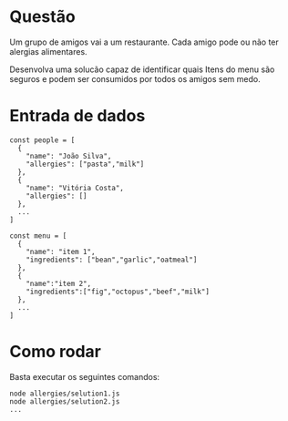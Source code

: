 # Questão

Um grupo de amigos vai a um restaurante.
Cada amigo pode ou não ter alergias alimentares.

Desenvolva uma solucão capaz de identificar quais Itens do menu são seguros e podem ser consumidos por todos os amigos sem medo.

# Entrada de dados

```
const people = [
  {
    "name": "João Silva",
    "allergies": ["pasta","milk"]
  },
  {
    "name": "Vitória Costa",
    "allergies": []
  },
  ...
]

const menu = [
  {
    "name": "item 1",
    "ingredients": ["bean","garlic","oatmeal"]
  },
  {
    "name":"item 2",
    "ingredients":["fig","octopus","beef","milk"]
  },
  ...
]
```

# Como rodar

Basta executar os seguintes comandos:
```
node allergies/selution1.js
node allergies/selution2.js
...
```

